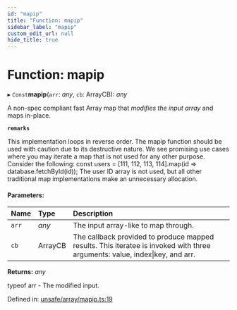 ```yaml
---
id: "mapip"
title: "Function: mapip"
sidebar_label: "mapip"
custom_edit_url: null
hide_title: true
---
```


# Function: mapip

▸ `Const`**mapip**(`arr`: *any*, `cb`: ArrayCB): *any*

A non-spec compliant fast Array map that *modifies the input array* and maps in-place.

**`remarks`** 

This implementation loops in reverse order.
The mapip function should be used with caution due to its destructive nature.
We see promising use cases where you may iterate a map that is not used for any other purpose.
Consider the following: const users = [111, 112, 113, 114].map(id => database.fetchById(id));
The user ID array is not used, but all other traditional map implementations make an unnecessary allocation.

#### Parameters:

Name | Type | Description |
:------ | :------ | :------ |
`arr` | *any* | The input array-like to map through.   |
`cb` | ArrayCB | The callback provided to produce mapped results. This iteratee is invoked with three arguments: value, index\|key, and arr.    |

**Returns:** *any*

typeof arr - The modified input.

Defined in: [unsafe/array/mapip.ts:19](https://github.com/diced/hikidashi/blob/ec4e1b9/src/unsafe/array/mapip.ts#L19)
